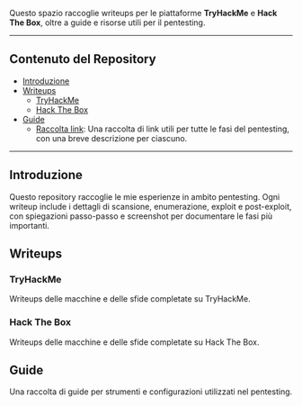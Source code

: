 
Questo spazio raccoglie writeups per le piattaforme **TryHackMe** e **Hack The Box**, oltre a guide e risorse utili per il pentesting. 

---

## Contenuto del Repository

- [Introduzione](#introduzione)
- [Writeups](#writeups)
  - [TryHackMe](#tryhackme)
  - [Hack The Box](#hack-the-box)
- [Guide](Guide_e_risorse/)
  - [Raccolta link](Guide_e_risorse/Raccolta%20link.md): Una raccolta di link utili per tutte le fasi del pentesting, con una breve descrizione per ciascuno.


---

## Introduzione

Questo repository raccoglie le mie esperienze in ambito pentesting. 
Ogni writeup include i dettagli di scansione, enumerazione, exploit e post-exploit, con spiegazioni passo-passo e screenshot per documentare le fasi più importanti.

## Writeups

### TryHackMe
Writeups delle macchine e delle sfide completate su TryHackMe.


### Hack The Box
Writeups delle macchine e delle sfide completate su Hack The Box.


## Guide

Una raccolta di guide per strumenti e configurazioni utilizzati nel pentesting.
